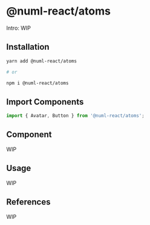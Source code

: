 # @numl-react/atoms

Intro: WIP

## Installation

```sh
yarn add @numl-react/atoms

# or

npm i @numl-react/atoms
```

## Import Components

```jsx
import { Avatar, Button } from '@numl-react/atoms';
```

## Component

WIP

## Usage

WIP

## References

WIP
